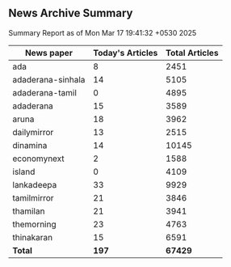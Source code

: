 <!-- @format -->
## News Archive Summary

Summary Report as of Mon Mar 17 19:41:32 +0530 2025

| News paper         | Today's Articles | Total Articles |
|--------------------|------------------|----------------|
| ada               | 8          | 2451        |
| adaderana-sinhala               | 14          | 5105        |
| adaderana-tamil               | 0          | 4895        |
| adaderana               | 15          | 3589        |
| aruna               | 18          | 3962        |
| dailymirror               | 13          | 2515        |
| dinamina               | 14          | 10145        |
| economynext               | 2          | 1588        |
| island               | 0          | 4109        |
| lankadeepa               | 33          | 9929        |
| tamilmirror               | 21          | 3846        |
| thamilan               | 21          | 3941        |
| themorning               | 23          | 4763        |
| thinakaran               | 15          | 6591        |
| **Total**          | **197**      | **67429** |

